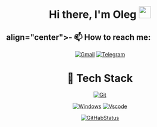 <h1 align="center">Hi there, I'm <a target="_blank">Oleg</a> 
<img src="https://github.com/blackcater/blackcater/raw/main/images/Hi.gif" height="32"/></h1>

## align="center">- 📫 How to reach me: 

<div align="center">
  
[![Gmail](https://img.shields.io/badge/Gmail-D14836?style=for-the-badge&logo=gmail&logoColor=white)](https://github.com/oleg.pak1996@gmail.com
)
[![Telegram](https://img.shields.io/badge/-Telegram-0088cc?style=for-the-badge&logo=Telegram&logoColor=white)](https://t.me/Oleg_Park)


</div>

<h1 align="center">🔭 Tech Stack</h1>

<div align="center">

[![Git](https://img.shields.io/badge/git-20232A?style=for-the-badge&logo=git)](https://github.com/OlegPark)



</div>

<div align="center">
  
[![Windows](https://img.shields.io/badge/Windows-20232A?style=for-the-badge&logo=windows)](https://github.com/OlegPark)
[![Vscode](https://img.shields.io/badge/Vscode-20232A?style=for-the-badge&logo=visualstudio)](https://github.com/OlegPark)

</div>

<div align="center">

[![GitHabStatus](https://github-readme-stats.vercel.app/api/top-langs/?username=OlegPark&theme=highcontrast&langs_count=20&layout=compact)](https://github.com/OlegPark)

</div>

